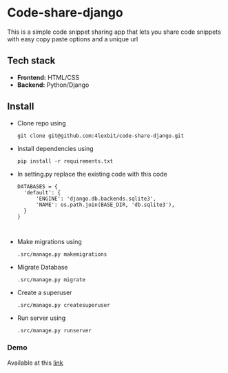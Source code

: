 # Code-share-django
This is a simple code snippet sharing app that lets you share code snippets with easy copy paste options and a unique url

## Tech stack
- **Frontend:** HTML/CSS
- **Backend:** Python/Django

## Install

- Clone repo using
  ```
  git clone git@github.com:4lexbit/code-share-django.git

- Install dependencies using
  ```
  pip install -r requirements.txt
  
- In setting.py replace the existing code with this code
  ```
  DATABASES = {
    'default': {
        'ENGINE': 'django.db.backends.sqlite3',
        'NAME': os.path.join(BASE_DIR, 'db.sqlite3'),
    }
  }
 
 
- Make migrations using
  ```
  .src/manage.py makemigrations

- Migrate Database
  ```
  .src/manage.py migrate

- Create a superuser
  ```
  .src/manage.py createsuperuser
  
- Run server using
  ```
  .src/manage.py runserver
  
### Demo
Available at this [link](https://snippet-share-django.herokuapp.com/)